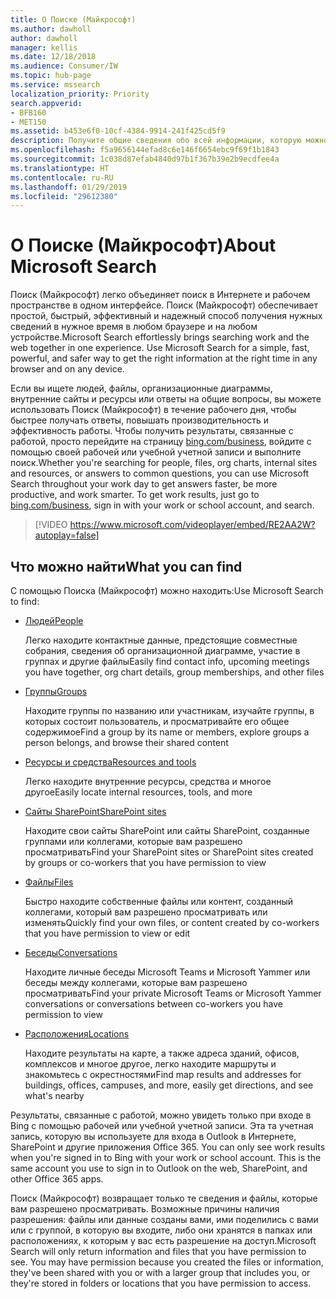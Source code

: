 ```yaml
---
title: О Поиске (Майкрософт)
ms.author: dawholl
author: dawholl
manager: kellis
ms.date: 12/18/2018
ms.audience: Consumer/IW
ms.topic: hub-page
ms.service: mssearch
localization_priority: Priority
search.appverid:
- BFB160
- MET150
ms.assetid: b453e6f0-10cf-4384-9914-241f425cd5f9
description: Получите общие сведения обо всей информации, которую можно найти при использовании Поиска (Майкрософт)
ms.openlocfilehash: f5a9656144efad8c6e146f6654ebc9f69f1b1843
ms.sourcegitcommit: 1c038d87efab4840d97b1f367b39e2b9ecdfee4a
ms.translationtype: HT
ms.contentlocale: ru-RU
ms.lasthandoff: 01/29/2019
ms.locfileid: "29612380"
---
```

# <a name="about-microsoft-search"></a><span data-ttu-id="56b90-103">О Поиске (Майкрософт)</span><span class="sxs-lookup"><span data-stu-id="56b90-103">About Microsoft Search</span></span>

<span data-ttu-id="56b90-p101">Поиск (Майкрософт) легко объединяет поиск в Интернете и рабочем пространстве в одном интерфейсе. Поиск (Майкрософт) обеспечивает простой, быстрый, эффективный и надежный способ получения нужных сведений в нужное время в любом браузере и на любом устройстве.</span><span class="sxs-lookup"><span data-stu-id="56b90-p101">Microsoft Search effortlessly brings searching work and the web together in one experience. Use Microsoft Search for a simple, fast, powerful, and safer way to get the right information at the right time in any browser and on any device.</span></span>
  
<span data-ttu-id="56b90-p102">Если вы ищете людей, файлы, организационные диаграммы, внутренние сайты и ресурсы или ответы на общие вопросы, вы можете использовать Поиск (Майкрософт) в течение рабочего дня, чтобы быстрее получать ответы, повышать производительность и эффективность работы. Чтобы получить результаты, связанные с работой, просто перейдите на страницу [bing.com/business](https://www.bing.com/business), войдите с помощью своей рабочей или учебной учетной записи и выполните поиск.</span><span class="sxs-lookup"><span data-stu-id="56b90-p102">Whether you're searching for people, files, org charts, internal sites and resources, or answers to common questions, you can use Microsoft Search throughout your work day to get answers faster, be more productive, and work smarter. To get work results, just go to [bing.com/business](https://www.bing.com/business), sign in with your work or school account, and search.</span></span> 
  
> [!VIDEO https://www.microsoft.com/videoplayer/embed/RE2AA2W?autoplay=false]

## <a name="what-you-can-find"></a><span data-ttu-id="56b90-108">Что можно найти</span><span class="sxs-lookup"><span data-stu-id="56b90-108">What you can find</span></span>
  
<span data-ttu-id="56b90-109">С помощью Поиска (Майкрософт) можно находить:</span><span class="sxs-lookup"><span data-stu-id="56b90-109">Use Microsoft Search to find:</span></span>
  
- [<span data-ttu-id="56b90-110">Людей</span><span class="sxs-lookup"><span data-stu-id="56b90-110">People</span></span>](find-people-and-groups.md)
    
    <span data-ttu-id="56b90-111">Легко находите контактные данные, предстоящие совместные собрания, сведения об организационной диаграмме, участие в группах и другие файлы</span><span class="sxs-lookup"><span data-stu-id="56b90-111">Easily find contact info, upcoming meetings you have together, org chart details, group memberships, and other files</span></span>
    
- [<span data-ttu-id="56b90-112">Группы</span><span class="sxs-lookup"><span data-stu-id="56b90-112">Groups</span></span>](find-people-and-groups.md)
    
    <span data-ttu-id="56b90-113">Находите группы по названию или участникам, изучайте группы, в которых состоит пользователь, и просматривайте его общее содержимое</span><span class="sxs-lookup"><span data-stu-id="56b90-113">Find a group by its name or members, explore groups a person belongs, and browse their shared content</span></span>
    
- [<span data-ttu-id="56b90-114">Ресурсы и средства</span><span class="sxs-lookup"><span data-stu-id="56b90-114">Resources and tools</span></span>](find-resources-tools-and-more.md)
    
    <span data-ttu-id="56b90-115">Легко находите внутренние ресурсы, средства и многое другое</span><span class="sxs-lookup"><span data-stu-id="56b90-115">Easily locate internal resources, tools, and more</span></span>
    
- [<span data-ttu-id="56b90-116">Сайты SharePoint</span><span class="sxs-lookup"><span data-stu-id="56b90-116">SharePoint sites</span></span>](find-sharepoint-sites.md)
    
    <span data-ttu-id="56b90-117">Находите свои сайты SharePoint или сайты SharePoint, созданные группами или коллегами, которые вам разрешено просматривать</span><span class="sxs-lookup"><span data-stu-id="56b90-117">Find your SharePoint sites or SharePoint sites created by groups or co-workers that you have permission to view</span></span>
    
- [<span data-ttu-id="56b90-118">Файлы</span><span class="sxs-lookup"><span data-stu-id="56b90-118">Files</span></span>](find-files.md)
    
    <span data-ttu-id="56b90-119">Быстро находите собственные файлы или контент, созданный коллегами, который вам разрешено просматривать или изменять</span><span class="sxs-lookup"><span data-stu-id="56b90-119">Quickly find your own files, or content created by co-workers that you have permission to view or edit</span></span>
    
- [<span data-ttu-id="56b90-120">Беседы</span><span class="sxs-lookup"><span data-stu-id="56b90-120">Conversations</span></span>](find-conversations.md)
    
    <span data-ttu-id="56b90-121">Находите личные беседы Microsoft Teams и Microsoft Yammer или беседы между коллегами, которые вам разрешено просматривать</span><span class="sxs-lookup"><span data-stu-id="56b90-121">Find your private Microsoft Teams or Microsoft Yammer conversations or conversations between co-workers you have permission to view</span></span>
    
- [<span data-ttu-id="56b90-122">Расположения</span><span class="sxs-lookup"><span data-stu-id="56b90-122">Locations</span></span>](find-locations.md)
    
    <span data-ttu-id="56b90-123">Находите результаты на карте, а также адреса зданий, офисов, комплексов и многое другое, легко находите маршруты и знакомьтесь с окрестностями</span><span class="sxs-lookup"><span data-stu-id="56b90-123">Find map results and addresses for buildings, offices, campuses, and more, easily get directions, and see what's nearby</span></span>    
    
<span data-ttu-id="56b90-p103">Результаты, связанные с работой, можно увидеть только при входе в Bing с помощью рабочей или учебной учетной записи. Эта та учетная запись, которую вы используете для входа в Outlook в Интернете, SharePoint и другие приложения Office 365. </span><span class="sxs-lookup"><span data-stu-id="56b90-p103">You can only see work results when you're signed in to Bing with your work or school account. This is the same account you use to sign in to Outlook on the web, SharePoint, and other Office 365 apps.</span></span> 
  
<span data-ttu-id="56b90-p104">Поиск (Майкрософт) возвращает только те сведения и файлы, которые вам разрешено просматривать. Возможные причины наличия разрешения: файлы или данные созданы вами, ими поделились с вами или с группой, в которую вы входите, либо они хранятся в папках или расположениях, к которым у вас есть разрешение на доступ.</span><span class="sxs-lookup"><span data-stu-id="56b90-p104">Microsoft Search will only return information and files that you have permission to see. You may have permission because you created the files or information, they've been shared with you or with a larger group that includes you, or they're stored in folders or locations that you have permission to access.</span></span>

  

